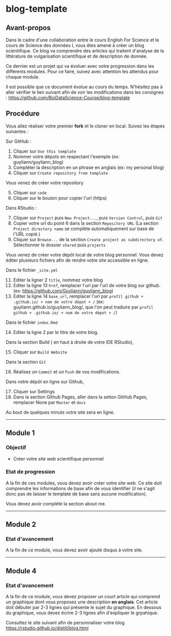 # blog-template

## Avant-propos

Dans le cadre d'une collaboration entre le cours English For Science et le cours  de Science des données I, vous êtes amené à créer un blog scientifique. Ce blog va comprendre des articles qui traitent d'analyse de la littérature de vulgarisation scientifique et de description de donnée.

Ce dernier est un projet qui va évoluer avec votre progression dans les différents modules. Pour ce faire, suivez avec attention les attendus pour chaque module.

Il est possible que ce document évolue au cours du temps. N'hésitez pas à aller vérifier le lien suivant afin de voir les modifications dans les consignes : https://github.com/BioDataScience-Course/blog-template


## Procédure

Vous allez réaliser votre premier **fork** et le cloner en local. Suivez les étapes suivantes :

Sur GitHub :

1. Cliquer sur `Use this template`
2. Nommer votre dépots en respectant l'exemple (ex: guyliann/guyliann_blog)
3. Compléter la description en un phrase en anglais (ex:  my personal blog)
4. Cliquer sur `Create repository from template`

Vous venez de créer votre repository

5. Cliquer sur `code`
6. Cliquer sur le bouton pour copier l'url (https)

Dans RStudio :

7. Cliquer sur `Project` puis `New Project...`, puis `Version Control`, puis `Git`
8. Copier votre url du point 6 dans la section `Repository URL` (La section `Project directory name` se complète automatiquement sur base de l'URL copié.)
9. Cliquer sur `Browse...` de la section `Create project as subdirectory of`. Sélectionner le dossier `shared` puis `projects`

Vous venez de créer votre dépôt local de votre blog personnel. Vous devez éditer plusieurs fichiers afin de rendre votre site accessible en ligne.

Dans le fichier `_site.yml`

11. Editer la ligner 2 `title`, nommez votre blog
12. Editer la ligne 13 `href`, remplacer l'url par l'url de votre blog sur github. (ex: https://github.com/Guyliann/guyliann_blog)
13. Editer la ligne 14 `base_url`, remplacer l'url par `profil github + .github.io/ + nom de votre dépot + /` (ex: guyliann.github.io/guyliann_blog/, que l'on peut traduire par `profil github + .github.io/ + nom de votre dépot + /`)

Dans le fichier `index.Rmd`

14. Editer la ligne 2 par le titre de votre blog.

Dans la section Build ( en haut à droite de votre IDE RStudio),

15. Cliquer sur `Build Website`

Dans la section `Git`

16. Réalisez un `Commit` et un `Push` de vos modifications.

Dans votre dépôt en ligne sur Github, 

17. Cliquer sur Settings 
18. Dans la section Github Pages, aller dans la setion GitHub Pages, remplacer None par `Master` et `docs`

Au bout de quelques minuts votre site sera en ligne.

----

## Module 1

### Objectif

- Créer votre site web scientifique personnel

### Etat de progression

A la fin de ces modules, vous devez avoir créer votre site web. Ce site doit comprendre les informations de base afin de vous identifier (il ne s'agit donc pas de laisser le template de base sans aucune modification). 

Vous devez avoir complété la section about me. 

-----

## Module 2

### Etat d'avancement 

A la fin de ce module, vous devez avoir ajouté disqus à votre site. 

-----

## Module 4

### Etat d'avancement 

A la fin de ce module, vous devez proposer un court article qui comprend un graphique dont vous proposez une description **en anglais**. Cet article doit débuter par 2-3 lignes qui présente le sujet du graphique. En dessous du graphique, vous devez écrire 2-3 lignes afin d'expliquer le grpahique.



Consultez le site suivant afin de personnaliser votre blog <https://rstudio.github.io/distill/blog.html>


